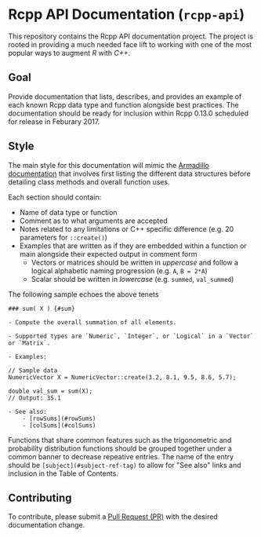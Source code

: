 # Rcpp API Documentation (`rcpp-api`)

This repository contains the Rcpp API documentation project. The project is 
rooted in providing a much needed face lift to working with one of the most
popular ways to augment _R_ with _C++_. 

## Goal

Provide documentation that lists, describes, and provides an example of each 
known Rcpp data type and function alongside best practices. The documentation 
should be ready for inclusion within Rcpp 0.13.0 scheduled for release in 
Feburary 2017.

## Style

The main style for this documentation will mimic the [Armadillo documentation](http://arma.sourceforge.net/docs.html) 
that involves first listing the different data structures before detailing class
methods and overall function uses. 

Each section should contain:

- Name of data type or function
- Comment as to what arguments are accepted 
- Notes related to any limitations or C++ specific difference (e.g. 20 parameters for `::create()`) 
- Examples that are written as if they are embedded within a function or main 
  alongside their expected output in comment form
    - Vectors or matrices should be written in _uppercase_ and
      follow a logical alphabetic naming progression (e.g. `A`, `B = 2*A`)
    - Scalar should be written in _lowercase_ (e.g. `summed`, `val_summed`)

The following sample echoes the above tenets 

```
### sum( X ) {#sum}

- Compute the overall summation of all elements.

- Supported types are `Numeric`, `Integer`, or `Logical` in a `Vector` or `Matrix`. 

- Examples:

// Sample data
NumericVector X = NumericVector::create(3.2, 8.1, 9.5, 8.6, 5.7);

double val_sum = sum(X);
// Output: 35.1

- See also:
    - [rowSums](#rowSums)
    - [colSums](#colSums)
```

Functions that share common features such as the trigonometric and probability
distribution functions should be grouped together under a common banner to
decrease repeative entries. The name of the entry should be `[subject](#subject-ref-tag)`
to allow for "See also" links and inclusion in the Table of Contents.

## Contributing

To contribute, please submit a [Pull Request (PR)](https://github.com/coatless/rcpp-api/pulls)
with the desired documentation change.